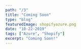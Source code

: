 ```yaml
---
path: "/3"
title: "Coming Soon"
type: "blog"
featuredImage: shopifyazure.png
date: "10-22-2019"
tags: ["Azure", "Shopify"]
excerpt: "Coming Soon!"
---
```

